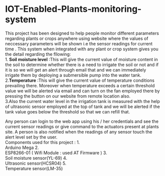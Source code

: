 # IOT-Enabled-Plants-monitoring-system

This project has been designed to help people monitor different parameters regarding plants or crops anywhere using website where the values of neccessary parameters will be shown i.e the sensor readings for current time . This system when integrated with any plant or crop system gives you the detail regarding the fllowing:<br>
1.<b> Soil moisture level</b> :This will give the current value of moisture content in the soil to determine whether there is a need to irrigate the soil or not and if it is so we will get an alert through email that and we can immediately irrigate them by deploying a submersible pump into the water tank.<br>
2.<b>Temperature</b> :This will give the current value of temperature conditions prevailing there. Moreover when temperature exceeds a certain threshold value we will be alerted via email and can turn on the fan employed there by pressing the button on our website from remote location also.<br>
3.Also the current water level in the irrigation tank is measured with the help of ultrasonic sensor employed at the top of tank and we will be alerted if the tank value goes below the threshold so that we can refill that.<br>

Any person can login to the web app using his / her credentials and see the current sensor readings or give command to the actuators present at plants site. A person is also notified when the readings of any sensor touch the alert level set by the user.
<br>
Components used for this project : 
1.<br> Arduino Mega
2. <br>ESP8266-01 ( Wifi Module : used AT Firmware )
3. <br>Soil moisture sensor(YL-69)
4.<br>Ultrasonic sensor(HCSR04)
5.<br>Temperature sensor(LM-35)



